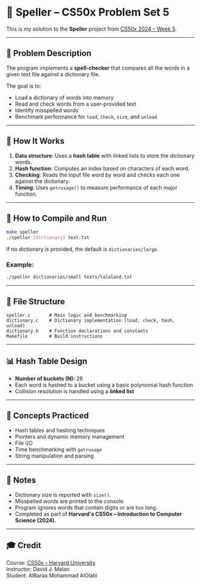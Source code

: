 # 📝 Speller – CS50x Problem Set 5

This is my solution to the **Speller** project from [CS50x 2024 – Week 5](https://cs50.harvard.edu/x/2024/psets/5/speller/).

---

## 🧠 Problem Description

The program implements a **spell-checker** that compares all the words in a given text file against a dictionary file.

The goal is to:
- Load a dictionary of words into memory
- Read and check words from a user-provided text
- Identify misspelled words
- Benchmark performance for `load`, `check`, `size`, and `unload`

---

## 🔧 How It Works

1. **Data structure**: Uses a **hash table** with linked lists to store the dictionary words.
2. **Hash function**: Computes an index based on characters of each word.
3. **Checking**: Reads the input file word by word and checks each one against the dictionary.
4. **Timing**: Uses `getrusage()` to measure performance of each major function.

---

## 🚀 How to Compile and Run

```bash
make speller
./speller [dictionary] text.txt
```

If no dictionary is provided, the default is `dictionaries/large`.

### Example:
```bash
./speller dictionaries/small texts/lalaland.txt
```

---

## 📂 File Structure

```
speller.c       # Main logic and benchmarking
dictionary.c    # Dictionary implementation (load, check, hash, unload)
dictionary.h    # Function declarations and constants
Makefile        # Build instructions
```

---

## 📊 Hash Table Design

- **Number of buckets (N):** 26
- Each word is hashed to a bucket using a basic polynomial hash function
- Collision resolution is handled using a **linked list**

---

## 🧠 Concepts Practiced

- Hash tables and hashing techniques
- Pointers and dynamic memory management
- File I/O
- Time benchmarking with `getrusage`
- String manipulation and parsing

---

## 📌 Notes

- Dictionary size is reported with `size()`.
- Misspelled words are printed to the console.
- Program ignores words that contain digits or are too long.
- Completed as part of **Harvard's CS50x – Introduction to Computer Science (2024)**.

---

## 🎓 Credit

Course: [CS50x – Harvard University](https://cs50.harvard.edu/x/)  
Instructor: David J. Malan  
Student: AlBaraa Mohammad AlOlabi
